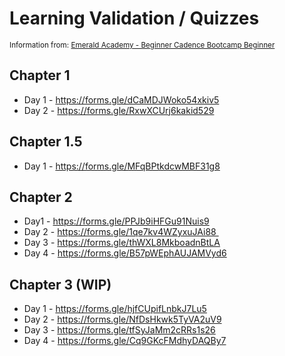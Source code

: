 # Learning Validation / Quizzes
<sub> Information from: [Emerald Academy - Beginner Cadence Bootcamp Beginner](https://github.com/emerald-dao/beginner-cadence-course) </sub>


## Chapter 1
- Day 1 - https://forms.gle/dCaMDJWoko54xkiv5
- Day 2 - https://forms.gle/RxwXCUrj6kakid529

## Chapter 1.5
- Day 1 - https://forms.gle/MFqBPtkdcwMBF31g8

## Chapter 2
- Day1 - https://forms.gle/PPJb9iHFGu91Nuis9
- Day 2 - https://forms.gle/1qe7kv4WZyxuJAi88 
- Day 3 - https://forms.gle/thWXL8MkboadnBtLA
- Day 4 - https://forms.gle/B57pWEphAUJAMVyd6

## Chapter 3 (WIP)
- Day 1 - https://forms.gle/hjfCUpifLnbkJ7Lu5 
- Day 2 - https://forms.gle/NfDsHkwk5TyVA2uV9
- Day 3 - https://forms.gle/tfSyJaMm2cRRs1s26
- Day 4 - https://forms.gle/Cq9GKcFMdhyDAQBy7
